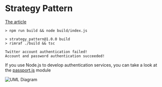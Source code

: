 # Strategy Pattern

[The article](https://javascript.plainenglish.io/design-patterns-strategy-pattern-in-typescript-54eda9b40f09)

```
> npm run build && node build/index.js

> strategy_pattern@1.0.0 build
> rimraf ./build && tsc

Twitter account authentication failed!
Account and password authentication succeeded!
```

If you use Node.js to develop authentication services, you can take a look at the [passport.js](https://www.passportjs.org/) module

![UML Diagram](https://miro.medium.com/max/700/1*RPD5SVp6u1i6zRy5yDEs0w.png)
